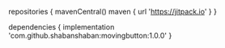 repositories {
			mavenCentral()
			maven { url 'https://jitpack.io' }
		}

  dependencies {
	        implementation 'com.github.shabanshaban:movingbutton:1.0.0'
	}
